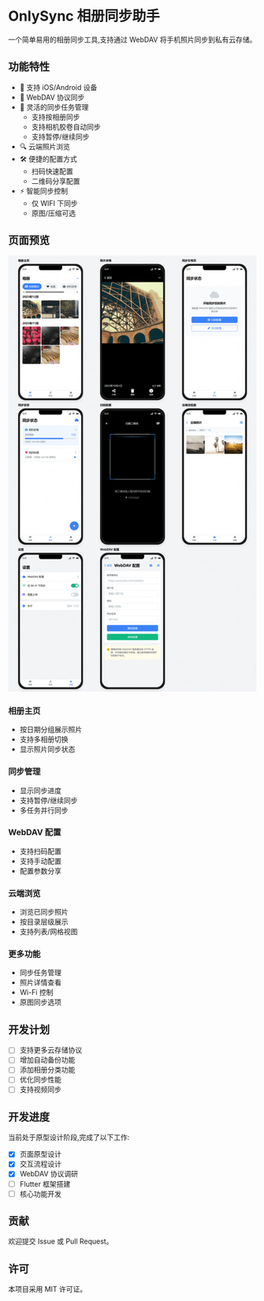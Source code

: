 # OnlySync 相册同步助手

一个简单易用的相册同步工具,支持通过 WebDAV 将手机照片同步到私有云存储。

## 功能特性

- 📱 支持 iOS/Android 设备
- 🔄 WebDAV 协议同步
- 📂 灵活的同步任务管理
  - 支持按相册同步
  - 支持相机胶卷自动同步
  - 支持暂停/继续同步
- 🔍 云端照片浏览
- 🛠 便捷的配置方式
  - 扫码快速配置
  - 二维码分享配置
- ⚡️ 智能同步控制
  - 仅 WIFI 下同步
  - 原图/压缩可选

## 页面预览

![](docs/images/app_preview.png)

### 相册主页
- 按日期分组展示照片
- 支持多相册切换
- 显示照片同步状态

### 同步管理
- 显示同步进度
- 支持暂停/继续同步
- 多任务并行同步

### WebDAV 配置
- 支持扫码配置
- 支持手动配置
- 配置参数分享

### 云端浏览
- 浏览已同步照片
- 按目录层级展示
- 支持列表/网格视图

### 更多功能
- 同步任务管理
- 照片详情查看
- Wi-Fi 控制
- 原图同步选项

## 开发计划

- [ ] 支持更多云存储协议
- [ ] 增加自动备份功能
- [ ] 添加相册分类功能
- [ ] 优化同步性能
- [ ] 支持视频同步

## 开发进度

当前处于原型设计阶段,完成了以下工作:

- [x] 页面原型设计
- [x] 交互流程设计  
- [x] WebDAV 协议调研
- [ ] Flutter 框架搭建
- [ ] 核心功能开发

## 贡献

欢迎提交 Issue 或 Pull Request。

## 许可

本项目采用 MIT 许可证。
